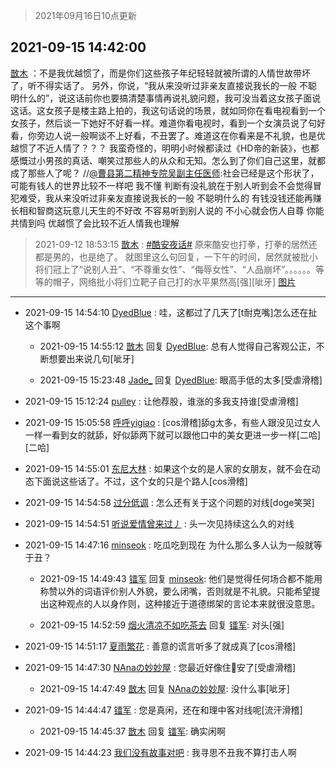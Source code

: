 > 2021年09月16日10点更新
<link rel="stylesheet" href="https://cdn.jsdelivr.net/gh/taotie6/sampleJSON@main/css/photo_show.css">
<meta name="referrer" content="no-referrer" />


 ## 2021-09-15 14:42:00 

 [㪚木](https://www.coolapk.com/feed/30002223?shareKey=MmE3ZTJiNWFlZmEzNjE0MTlhMmY~) ：不是我优越惯了，而是你们这些孩子年纪轻轻就被所谓的人情世故带坏了，听不得实话了。
另外，你说，“我从来没听过非亲友直接说我长的一般 不聪明什么的”，说这话前你也要搞清楚事情再说礼貌问题，我可没当着这女孩子面说这话。这女孩子是楼主路上拍的，我这句话说的场景<!--break-->，就如同你在看电视看到一个女孩子，然后谈一下她好不好看一样。难道你看电视时，看到一个女演员说了句好看，你旁边人说一般啊谈不上好看，不丑罢了。难道这在你看来是不礼貌，也是优越惯了不近人情了？？？
我蛮奇怪的，明明小时候都读过《HD帝的新装》，也都感慨过小男孩的真话、嘲笑过那些人的从众和无知。怎么到了你们自己这里，就都成了那些人了呢？
//<a class="feed-link-uname" href="/u/曹县第二精神专院吴副主任医师">@曹县第二精神专院吴副主任医师</a>:社会已经是这个形状了，可能有钱人的世界比较不一样吧 我不懂
判断有没礼貌在于别人听到会不会觉得冒犯难受，我从来没听过非亲友直接说我长的一般 不聪明什么的
有钱没钱还能再赚 长相和智商这玩意儿天生的不好改 不容易听到别人说的 不小心就会伤人自尊 你能共情到吗
优越惯了会比较不近人情我也理解 

<div class="album">
</div>

> 2021-09-12 18:53:15 
> [㪚木](https://www.coolapk.com/feed/29940323?shareKey=MTk5M2QwZGE3ZTkwNjE0MTlhMmY~) : <a class="feed-link-tag" href="/t/酷安夜话?type=0">#酷安夜话#</a> 原来酷安也打拳，打拳的居然还都是男的，也是绝了。 就图里这么句回复，一下午的时间，居然就被批小将们冠上了“说别人丑”、“不尊重女性”、“侮辱女性”、“人品崩坏”。。。。。。等等的帽子，网络批小将们立靶子自己打的水平果然高[强][呲牙] 
[图片](http://image.coolapk.com/feed/2021/0912/18/1081091_4805e52f_3993_756@1080x1791.png)

 ------- 

- 2021-09-15 14:54:10 [DyedBlue](uid=2730860) : 哇，这都过了几天了[t耐克嘴]怎么还在扯这个事啊 

    - 2021-09-15 14:55:12 [㪚木](uid=1081091) 回复 [DyedBlue](uid=2730860): 总有人觉得自己客观公正，不断想要出来说几句[呲牙] 

    - 2021-09-15 15:23:48 [Jade_](uid=3109651) 回复 [DyedBlue](uid=2730860): 眼高手低的太多[受虐滑稽] 

- 2021-09-15 15:12:24 [pulley](uid=391132) : 让他荐股，谁涨的多我支持谁[受虐滑稽] 

- 2021-09-15 15:05:58 [呼呼yigiao](uid=3884903) : [cos滑稽]舔g太多，有些人跟没见过女人一样一看到女的就舔，好似舔两下就可以跟他口中的美女更进一步一样[二哈][二哈] 

- 2021-09-15 14:55:01 [东尼大林](uid=1612569) : 如果这个女的是人家的女朋友，就不会在动态下面说这些话了。不过，这个女的只是个路人[cos滑稽] 

- 2021-09-15 14:54:58 [过分低调](uid=2099377) : 怎么还有关于这个问题的对线[doge笑哭] 

- 2021-09-15 14:54:51 [听说爱情曾来过丿](uid=3065143) : 头一次见持续这么久的对线 

- 2021-09-15 14:47:16 [minseok](uid=2361006) : 吃瓜吃到现在  为什么那么多人认为一般就等于丑？ 

    - 2021-09-15 14:49:43 [镭军](uid=3180115) 回复 [minseok](uid=2361006): 他们是觉得任何场合都不能用称赞以外的词语评价别人外貌，要么闭嘴，否则就是不礼貌。只能希望提出这种观点的人以身作则，这种接近于道德绑架的言论本来就很没意思。 

    - 2021-09-15 14:52:59 [烟火清凉不如吃茶去](uid=4279524) 回复 [镭军](uid=3180115): 对头[强] 

- 2021-09-15 14:51:17 [夏雨繁花](uid=2289513) : 善意的谎言听多了就成真了[cos滑稽] 

- 2021-09-15 14:47:30 [NAnaの妙妙屋](uid=2867838) : 您最近好像住🐔安了[受虐滑稽] 

    - 2021-09-15 14:47:49 [㪚木](uid=1081091) 回复 [NAnaの妙妙屋](uid=2867838): 没什么事[呲牙] 

- 2021-09-15 14:44:47 [镭军](uid=3180115) : 您是真闲，还在和理中客对线呢[流汗滑稽] 

    - 2021-09-15 14:45:37 [㪚木](uid=1081091) 回复 [镭军](uid=3180115): 确实闲啊 

- 2021-09-15 14:44:23 [我们没有故事对吧](uid=1341778) : 我寻思不丑我不算打击人啊 

